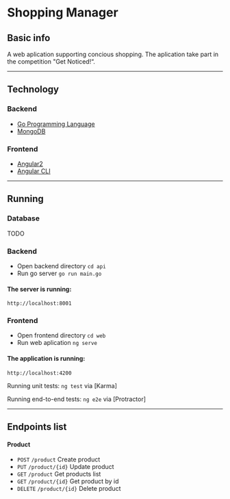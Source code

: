 # Shopping Manager

## Basic info

A web aplication supporting concious shopping. The aplication take part in the competition "Get Noticed!“.

***

## Technology

### Backend
- [Go Programming Language](https://golang.org/)
- [MongoDB](https://www.mongodb.com/)

### Frontend
- [Angular2](https://angular.io/)
- [Angular CLI](https://cli.angular.io/)

***

## Running

### Database

TODO

### Backend
- Open backend directory `cd api`
- Run go server `go run main.go`

#### The server is running:
```
http://localhost:8001
```

### Frontend
- Open frontend directory `cd web`
- Run web aplication `ng serve`

#### The application is running:
```
http://localhost:4200
```

Running unit tests: `ng test` via [Karma]

Running end-to-end tests: `ng e2e` via [Protractor]

***

## Endpoints list

#### Product

- `POST` `/product` Create product
- `PUT` `/product/{id}` Update product
- `GET` `/product` Get products list
- `GET` `/product/{id}` Get product by id
- `DELETE` `/product/{id}` Delete product
